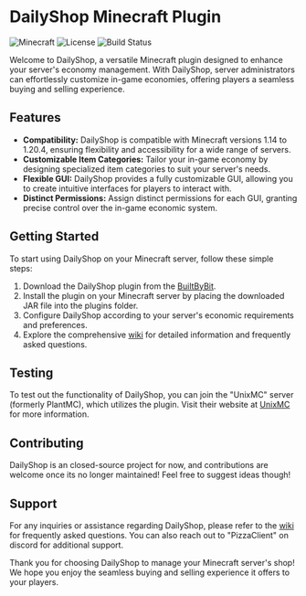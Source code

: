 # DailyShop Minecraft Plugin

![Minecraft](https://img.shields.io/badge/Minecraft-1.14_--_1.21-brightgreen)
![License](https://img.shields.io/badge/License-CC0-blue.svg)
![Build Status](https://img.shields.io/badge/Build-Passing-brightgreen)

Welcome to DailyShop, a versatile Minecraft plugin designed to enhance your server's economy management. With DailyShop, server administrators can effortlessly customize in-game economies, offering players a seamless buying and selling experience.

## Features

- **Compatibility:** DailyShop is compatible with Minecraft versions 1.14 to 1.20.4, ensuring flexibility and accessibility for a wide range of servers.
- **Customizable Item Categories:** Tailor your in-game economy by designing specialized item categories to suit your server's needs.
- **Flexible GUI:** DailyShop provides a fully customizable GUI, allowing you to create intuitive interfaces for players to interact with.
- **Distinct Permissions:** Assign distinct permissions for each GUI, granting precise control over the in-game economic system.

## Getting Started

To start using DailyShop on your Minecraft server, follow these simple steps:

1. Download the DailyShop plugin from the [BuiltByBit](https://www.builtbybit.com/resources/dailyshop.32696/).
2. Install the plugin on your Minecraft server by placing the downloaded JAR file into the plugins folder.
3. Configure DailyShop according to your server's economic requirements and preferences.
4. Explore the comprehensive [wiki](https://github.com/PizzaThatCodes/DailyShop/wiki/FAQ) for detailed information and frequently asked questions.

## Testing

To test out the functionality of DailyShop, you can join the "UnixMC" server (formerly PlantMC), which utilizes the plugin. Visit their website at [UnixMC](https://store.unixmc.net) for more information.

## Contributing

DailyShop is an closed-source project for now, and contributions are welcome once its no longer maintained! Feel free to suggest ideas though!

## Support

For any inquiries or assistance regarding DailyShop, please refer to the [wiki](https://github.com/PizzaThatCodes/DailyShop/wiki/FAQ) for frequently asked questions. You can also reach out to "PizzaClient" on discord for additional support.

Thank you for choosing DailyShop to manage your Minecraft server's shop! We hope you enjoy the seamless buying and selling experience it offers to your players.
